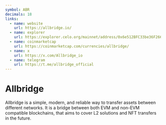 ```yaml
---
symbol: ABR
decimals: 18
links:
  - name: website
    url: https://allbridge.io/
  - name: explorer
    url: https://explorer.celo.org/mainnet/address/0x6e512BFC33be36F2666754E996ff103AD1680Cc9
  - name: coinmarketcap
    url: https://coinmarketcap.com/currencies/allbridge/
  - name: x
    url: https://x.com/Allbridge_io
  - name: telegram
    url: https://t.me/allbridge_official
---
```


# Allbridge

Allbridge is a simple, modern, and reliable way to transfer assets between different networks. It is a bridge between both EVM and non-EVM compatible blockchains, that aims to cover L2 solutions and NFT transfers in the future.
